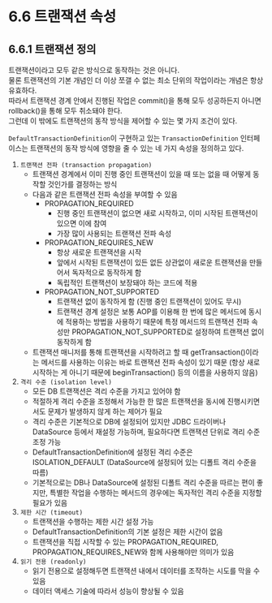 # 6.6 트랜잭션 속성

## 6.6.1 트랜잭션 정의

트랜잭션이라고 모두 같은 방식으로 동작하는 것은 아니다.  
물론 트랜잭션의 기본 개념인 더 이상 쪼갤 수 없는 최소 단위의 작업이라는 개념은 항상 유효하다.  
따라서 트랜잭션 경계 안에서 진행된 작업은 commit()을 통해 모두 성공하든지 아니면 rollback()을 통해 모두 취소돼야 한다.  
그런데 이 밖에도 트랜잭션의 동작 방식을 제어할 수 있는 몇 가지 조건이 있다.

`DefaultTransactionDefinition`이 구현하고 있는 `TransactionDefinition` 인터페이스는 트랜잭션의 동작 방식에 영향을 줄 수 있는 네 가지 속성을 정의하고 있다.

1. `트랜잭션 전파 (transaction propagation)`
    - 트랜잭션 경계에서 이미 진행 중인 트랜잭션이 있을 때 또는 없을 때 어떻게 동작할 것인가를 결정하는 방식
    - 다음과 같은 트랜잭션 전파 속성을 부여할 수 있음
      - PROPAGATION_REQUIRED
        - 진행 중인 트랜잭션이 없으면 새로 시작하고, 이미 시작된 트랜잭션이 있으면 이에 참여
        - 가장 많이 사용되는 트랜잭션 전파 속성
      - PROPAGATION_REQUIRES_NEW
        - 항상 새로운 트랜잭션을 시작
        - 앞에서 시작된 트랜잭션이 있든 없든 상관없이 새로운 트랜잭션을 만들어서 독자적으로 동작하게 함
        - 독립적인 트랜잭션이 보장돼야 하는 코드에 적용
      - PROPAGATION_NOT_SUPPORTED
        - 트랜잭션 없이 동작하게 함 (진행 중인 트랜잭션이 있어도 무시)
        - 트랜잭션 경계 설정은 보통 AOP를 이용해 한 번에 많은 메서드에 동시에 적용하는 방법을 사용하기 때문에 특정 메서드의 트랜잭션 전파 속성만 PROPAGATION_NOT_SUPPORTED로 설정하여 트랜잭션 없이 동작하게 함
    - 트랜잭션 매니저를 통해 트랜잭션을 시작하려고 할 때 getTransaction()이라는 메서드를 사용하는 이유는 바로 트랜잭션 전파 속성이 있기 때문 (항상 새로 시작하는 게 아니기 때문에 beginTransaction() 등의 이름을 사용하지 않음)
2. `격리 수준 (isolation level)`
    - 모든 DB 트랜잭션은 격리 수준을 가지고 있어야 함
    - 적절하게 격리 수준을 조정해서 가능한 한 많은 트랜잭션을 동시에 진행시키면서도 문제가 발생하지 않게 하는 제어가 필요
    - 격리 수준은 기본적으로 DB에 설정되어 있지만 JDBC 드라이버나 DataSource 등에서 재설정 가능하며, 필요하다면 트랜잭션 단위로 격리 수준 조정 가능
    - DefaultTransactionDefinition에 설정된 격리 수준은 ISOLATION_DEFAULT (DataSource에 설정되어 있는 디폴트 격리 수준을 따름)
    - 기본적으로는 DB나 DataSource에 설정된 디폴트 격리 수준을 따르는 편이 좋지만, 특별한 작업을 수행하는 메서드의 경우에는 독자적인 격리 수준을 지정할 필요가 있음
3. `제한 시간 (timeout)`
    - 트랜잭션을 수행하는 제한 시간 설정 가능
    - DefaultTransactionDefinition의 기본 설정은 제한 시간이 없음
    - 트랜잭션을 직접 시작할 수 있는 PROPAGATION_REQUIRED, PROPAGATION_REQUIRES_NEW와 함께 사용해야만 의미가 있음
4. `읽기 전용 (readonly)`
    - 읽기 전용으로 설정해두면 트랜잭션 내에서 데이터를 조작하는 시도를 막을 수 있음
    - 데이터 액세스 기술에 따라서 성능이 향상될 수 있음
